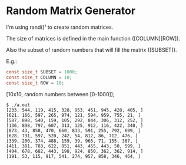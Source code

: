 # Random Matrix Generator

I'm using rand()¹ to create random matrices. 

The size of matrices is defined in the main function ([COLUMN][ROW]).

Also the subset of random numbers that will fill the matrix ([SUBSET]).

E.g.:

```c
const size_t SUBSET = 1000; 
const size_t COLUMN = 10; 
const size_t ROW = 10;
```

[10x10, random numbers between [0-1000]];

```shell
$ ./a.out
[233, 544, 119, 415, 328, 953, 451, 945, 428, 405, ]
[621, 166, 597, 265, 974, 121, 594, 959, 755, 21, ]
[587, 898, 540, 159, 105, 292, 844, 306, 312, 252, ]
[136, 898, 797, 607, 313, 125, 912, 116, 422, 340, ]
[873, 43, 858, 470, 660, 833, 591, 255, 792, 699, ]
[628, 731, 597, 520, 242, 54, 812, 86, 712, 476, ]
[339, 200, 374, 488, 159, 39, 965, 71, 155, 387, ]
[411, 381, 783, 622, 851, 443, 455, 443, 50, 599, ]
[494, 678, 682, 443, 198, 924, 850, 362, 362, 914, ]
[191, 53, 115, 917, 541, 274, 957, 858, 346, 464, ]
```

